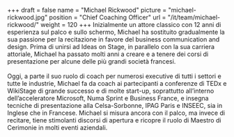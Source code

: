 +++
draft		= false
name		= "Michael Rickwood"
picture		= "michael-rickwood.jpg"
position 	= "Chief Coaching Officer"
url			= "/it/team/michael-rickwood/"
weight		= 120
+++
Inizialmente un attore classico con 12 anni di esperienza sul palco e sullo schermo, Michael ha sostituito gradualmente la sua passione per la recitazione in favore del business communication and design. Prima di unirsi ad Ideas on Stage, in parallelo con la sua carriera attoriale, Michael ha passato molti anni a creare e a tenere dei corsi di presentazione per alcune delle più grandi società francesi.<br /><br />Oggi, a parte il suo ruolo di coach per numerosi executive di tutti i settori e tutte le industrie, Michael fa da coach ai partecipanti a conferenze di TEDx e WikiStage di grande successo e di molte start-up, soprattutto all’interno dell’acceleratore Microsoft, Numa Sprint e Business France, e insegna tecniche di presentazione alla Celsa-Sorbonne, IPAG Paris e INSEEC, sia in Inglese che in Francese. Michael si misura ancora con il palco, ma invece di recitare, tiene stimolanti discorsi di apertura e ricopre il ruolo di Maestro di Cerimonie in molti eventi aziendali. 